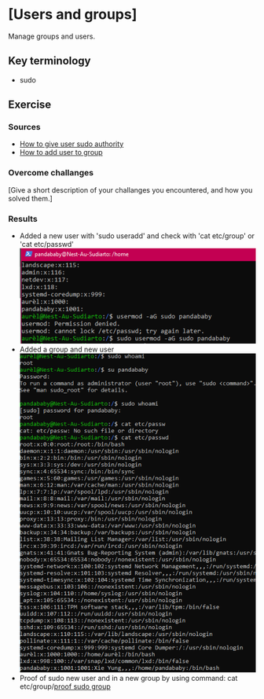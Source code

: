 # [Users and groups]
Manage groups and users.

## Key terminology
- sudo

## Exercise
### Sources
- [How to give user sudo authority](https://linuxize.com/post/how-to-add-user-to-sudoers-in-ubuntu/)
- [How to add user to group](https://linuxize.com/post/how-to-add-user-to-group-in-linux/)

### Overcome challanges
[Give a short description of your challanges you encountered, and how you solved them.]

### Results
- Added a new user with 'sudo useradd' and check with 'cat etc/group' or 'cat etc/passwd'
  ![Add a new user](../00_includes/04-LIN_sudoNewUser.png)
- Added a group and new user ![add new user in map](../00_includes/04-LIN_sudoNewUserInMap.png)
- Proof of sudo new user and in a new group by using command: cat etc/group/[proof sudo group](../00_includes/04-LIN_proofSudoGroup.png)
